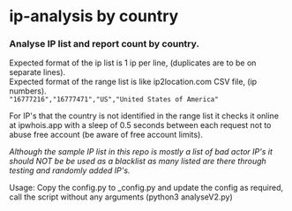 # ip-analysis by country
### Analyse IP list and report count by country.

Expected format of the ip list is 1 ip per line, (duplicates are to be on separate lines).  
Expected format of the range list is like ip2location.com CSV file, (ip numbers).  
`"16777216","16777471","US","United States of America"`  

For IP's that the country is not identified in the range list it checks it online at ipwhois.app with a sleep of 0.5 seconds between each request not to abuse free account (be aware of free account limits).  

_Although the sample IP list in this repo is mostly a list of bad actor IP's it should NOT be be used as a blacklist as many listed are there through testing and randomly added IP's._  

Usage: Copy the config.py to _config.py and update the config as required, call the script without any arguments (python3 analyseV2.py)
